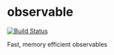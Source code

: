 # observable
[![Build Status](https://travis-ci.org/vigour-io/observable.svg?branch=master)](https://travis-ci.org/vigour-io/observable)

Fast, memory efficient observables
